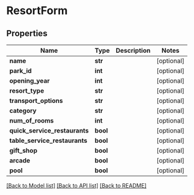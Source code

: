 # ResortForm

## Properties
Name | Type | Description | Notes
------------ | ------------- | ------------- | -------------
**name** | **str** |  | [optional] 
**park_id** | **int** |  | [optional] 
**opening_year** | **int** |  | [optional] 
**resort_type** | **str** |  | [optional] 
**transport_options** | **str** |  | [optional] 
**category** | **str** |  | [optional] 
**num_of_rooms** | **int** |  | [optional] 
**quick_service_restaurants** | **bool** |  | [optional] 
**table_service_restaurants** | **bool** |  | [optional] 
**gift_shop** | **bool** |  | [optional] 
**arcade** | **bool** |  | [optional] 
**pool** | **bool** |  | [optional] 

[[Back to Model list]](../README.md#documentation-for-models) [[Back to API list]](../README.md#documentation-for-api-endpoints) [[Back to README]](../README.md)


